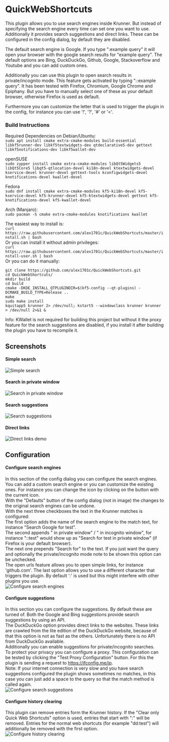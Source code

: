 # QuickWebShortcuts

This plugin allows you to use search engines inside Krunner. But instead of specifying the search
engine every time can set one you want to use. Additionally it provides search suggestions and direct 
links. These can be configured in the config dialog, by default they are disabled.

The default search engine is Google. If you type ":example query" it will open your 
browser with the google search results for "example query". The default options are Bing, DuckDuckGo,
Github, Google, Stackoverflow and Youtube and you can add custom ones.

Additionally you can use this plugin to open search results in private/incognito mode. 
This feature gets activated by typing "::example query".
It has been tested with Firefox, Chromium, Google Chrome and Epiphany.
But you have to manually select one of these as your default browser, otherwise Firefox is used as default.

Furthermore you can customize the letter that is used to trigger the plugin in the config,
for instance you can use '!', '?', '#' or '<'.

### Build Instructions

Required Dependencies on Debian/Ubuntu:  
`sudo apt install cmake extra-cmake-modules build-essential libkf5runner-dev libkf5textwidgets-dev qtdeclarative5-dev gettext libkf5notifications-dev libkf5wallet-dev`

openSUSE  
`sudo zypper install cmake extra-cmake-modules libQt5Widgets5 libQt5Core5 libqt5-qtlocation-devel ki18n-devel ktextwidgets-devel kservice-devel krunner-devel gettext-tools kconfigwidgets-devel knotifications-devel kwallet-devel`  

Fedora  
`sudo dnf install cmake extra-cmake-modules kf5-ki18n-devel kf5-kservice-devel kf5-krunner-devel kf5-ktextwidgets-devel gettext kf5-knotifications-devel kf5-kwallet-devel`  

Arch (Manjaro):  
`sudo pacman -S cmake extra-cmake-modules knotifications kwallet`

The easiest way to install is:  
`curl https://raw.githubusercontent.com/alex1701c/QuickWebShortcuts/master/install.sh | bash`  
Or you can install it without admin privileges:  
`curl https://raw.githubusercontent.com/alex1701c/QuickWebShortcuts/master/install-user.sh | bash`  
Or you can do it manually:

```
git clone https://github.com/alex1701c/QuickWebShortcuts.git  
cd QuickWebShortcuts/
mkdir build
cd build
cmake -DKDE_INSTALL_QTPLUGINDIR=$(kf5-config --qt-plugins) -DCMAKE_BUILD_TYPE=Release ..
make
sudo make install
kquitapp5 krunner 2> /dev/null; kstart5 --windowclass krunner krunner > /dev/null 2>&1 &
```
Info: KWallet is not required for building this project but without it the proxy feature for the 
search suggestions are disabled, if you install it after building the plugin you have to recompile it.  

## Screenshots

#### Simple search  
![Simple search](https://raw.githubusercontent.com/alex1701c/Screenshots/master/QuickWebShortcuts/simple_search.png)

#### Search in private window  
![Search in private window](https://raw.githubusercontent.com/alex1701c/Screenshots/master/QuickWebShortcuts/private_window_search.png)

#### Search suggestions  
![Search suggestions](https://raw.githubusercontent.com/alex1701c/Screenshots/master/QuickWebShortcuts/search_suggestions_demo.png)

#### Direct links
![Direct links demo](https://raw.githubusercontent.com/alex1701c/Screenshots/master/QuickWebShortcuts/direct_links_demo.png)

## Configuration

#### Configure search engines
In this section of the config dialog you can configure the search engines.  
You can add a custom search engine or you can customize the existing ones. For instance you can change the
icon by clicking on the button with the current icon.  
With the "Defaults" button of the config dialog (not in image) the changes to the original search engines can be undone.  
With the next three checkboxes the text in the Krunner matches is configured:  
The first option adds the name of the search engine to the match text, for instance "Search Google for test".  
The second appends " in private window" / " in incognito window", for instance "::test" would show up as "Search for test in private window"
(if Firefox is your default browser).  
The next one prepends "Search for" to the text. If you just want the query and optionally the private/incognito
mode note to be shown this option can be unchecked.  
The open urls feature allows you to open simple links, for instance 'github.com'.
The last option allows you to use a different character that triggers the plugin. By default ':' is used
but this might interfere with other plugins you use.  
![Configure search engines](https://raw.githubusercontent.com/alex1701c/Screenshots/master/QuickWebShortcuts/config_dialog_search_engines_section.png)

#### Configure suggestions
In this section you can configure the suggestions. By default these are turned of.
Both the Google and Bing suggestions provide search suggestions by using an API.  
The DuckDuckGo option provides direct links to the websites. These links are crawled from the lite edition of the 
DuckDuckGo website, because of that this option is not as fast as the others. Unfortunately there is no API from DuckDuckGo available.  
Additionally you can enable suggestions for private/incognito searches.  
To protect your privacy you can configure a proxy. This configuration can be tested by clicking the "Test Proxy Configuration"
button. For this the plugin is sending a request to https://ifconfig.me/ip.  
Note: If your internet connection is very slow and you have search suggestions configured 
the plugin shows sometimes no matches, in this case you can just add
a space to the query so that the match method is called again.  
![Configure search suggestions](https://raw.githubusercontent.com/alex1701c/Screenshots/master/QuickWebShortcuts/config_dialog_search_suggestions_section.png)

#### Configure history clearing  
This plugin can remove entries form the Krunner history. If the "Clear only Quick Web Shortcuts" option is used, entries that
start with ":" will be removed. Entries for the normal web shortcuts (for example "dd:test") will additionally be removed with the first option.  
![Configure history clearing](https://raw.githubusercontent.com/alex1701c/Screenshots/master/QuickWebShortcuts/config_dialog_clear_history_section.png)
